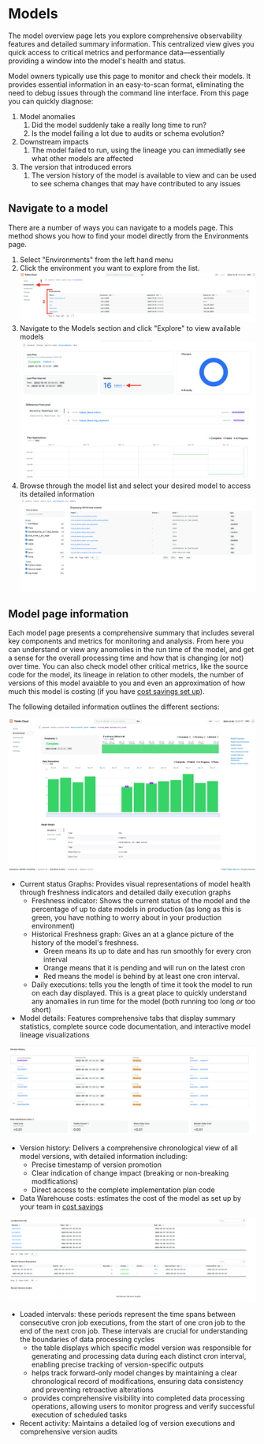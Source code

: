 # Models

The model overview page lets you explore comprehensive observability features and detailed summary information. This centralized view gives you quick access to critical metrics and performance data—essentially providing a window into the model's health and status.

Model owners typically use this page to monitor and check their models. It provides essential information in an easy-to-scan format, eliminating the need to debug issues through the command line interface. From this page you can quickly diagnose:

1. Model anomalies
    1. Did the model suddenly take a really long time to run? 
    2. Is the model failing a lot due to audits or schema evolution? 
2. Downstream impacts 
    1. The model failed to run, using the lineage you can immediatly see what other models are affected 
3. The version that introduced errors
    1. The version history of the model is available to view and can be used to see schema changes that may have contributed to any issues 


## Navigate to a model

There are a number of ways you can navigate to a models page. This method shows you how to find your model directly from the Environments page. 

1. Select "Environments" from the left hand menu
2. Click the environment you want to explore from the list. 
    ![Tobiko Cloud environment page](./model/tcloud_environments.png)
3. Navigate to the Models section and click "Explore" to view available models
    ![Tobiko Cloud environment page explore models link](./model/tcloud_environment_explore-models.png)
4. Browse through the model list and select your desired model to access its detailed information
    ![Tobiko Cloud environment models list](./model/tcloud_model_list.png)

## Model page information

Each model page presents a comprehensive summary that includes several key components and metrics for monitoring and analysis. From here you can understand or view any anomolies in the run time of the model, and get a sense for the overall processing time and how that is changing (or not) over time. You can also check model other critical metrics, like the source code for the model, its lineage in relation to other models, the number of versions of this model avaiable to you and even an approximation of how much this model is costing (if you have [cost savings set up](../costs_savings.md)). 

The following detailed information outlines the different sections:

![Tobiko Cloud model status and metadata](./model/tcloud_model_status-metadata.png)

- Current status Graphs: Provides visual representations of model health through freshness indicators and detailed daily execution graphs
    - Freshness indicator: Shows the current status of the model and the percentage of up to date models in production (as long as this is green, you have nothing to worry about in your production environment)
    - Historical Freshness graph: Gives an at a glance picture of the history of the model's freshness. 
        - Green means its up to date and has run smoothly for every cron interval
        - Orange means that it is pending and will run on the latest cron
        - Red means the model is behind by at least one cron interval. 
    - Daily executions: tells you the length of time it took the model to run on each day displayed. This is a great place to quickly understand any anomalies in run time for the model (both running too long _or_ too short)
- Model details: Features comprehensive tabs that display summary statistics, complete source code documentation, and interactive model lineage visualizations

![Tobiko Cloud model version history](./model/tcloud_model_2.png)

- Version history: Delivers a comprehensive chronological view of all model versions, with detailed information including:
    - Precise timestamp of version promotion
    - Clear indication of change impact (breaking or non-breaking modifications)
    - Direct access to the complete implementation plan code
- Data Warehouse costs: estimates the cost of the model as set up by your team in [cost savings](../costs_savings.md)

![Tobiko Cloud model version history](./model/tcloud_model_3.png)

- Loaded intervals: these periods represent the time spans between consecutive cron job executions, from the start of one cron job to the end of the next cron job. These intervals are crucial for understanding the boundaries of data processing cycles
    - the table displays which specific model version was responsible for generating and processing data during each distinct cron interval, enabling precise tracking of version-specific outputs
    - helps track forward-only model changes by maintaining a clear chronological record of modifications, ensuring data consistency and preventing retroactive alterations
    - provides comprehensive visibility into completed data processing operations, allowing users to monitor progress and verify successful execution of scheduled tasks
- Recent activity: Maintains a detailed log of version executions and comprehensive version audits